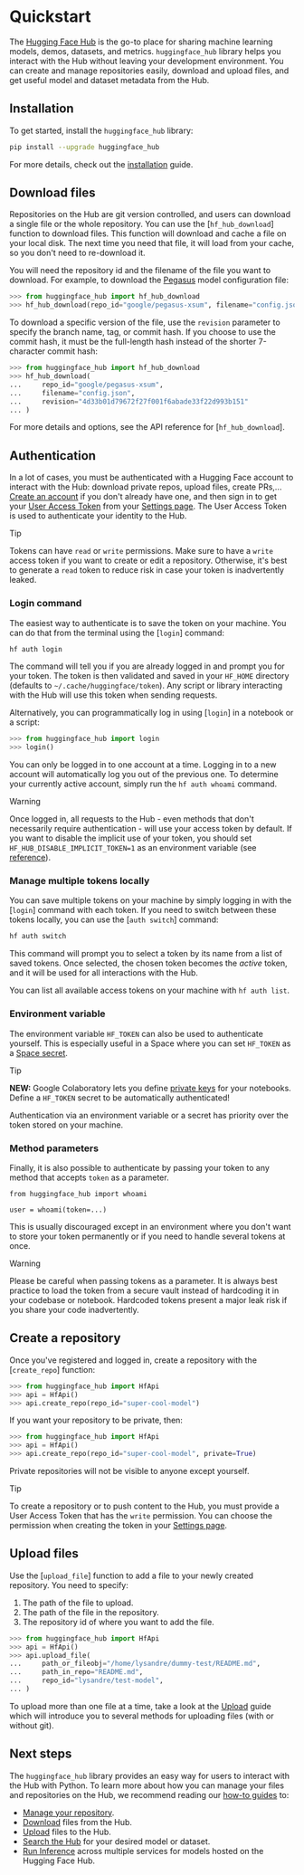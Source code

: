 <!--⚠️ Note that this file is in Markdown but contains specific syntax for our doc-builder (similar to MDX) that may not be
rendered properly in your Markdown viewer.
-->

# Quickstart

The [Hugging Face Hub](https://huggingface.co/) is the go-to place for sharing machine learning
models, demos, datasets, and metrics. `huggingface_hub` library helps you interact with
the Hub without leaving your development environment. You can create and manage
repositories easily, download and upload files, and get useful model and dataset
metadata from the Hub.

## Installation

To get started, install the `huggingface_hub` library:

```bash
pip install --upgrade huggingface_hub
```

For more details, check out the [installation](installation) guide.

## Download files

Repositories on the Hub are git version controlled, and users can download a single file
or the whole repository. You can use the [`hf_hub_download`] function to download files.
This function will download and cache a file on your local disk. The next time you need
that file, it will load from your cache, so you don't need to re-download it.

You will need the repository id and the filename of the file you want to download. For
example, to download the [Pegasus](https://huggingface.co/google/pegasus-xsum) model
configuration file:

```py
>>> from huggingface_hub import hf_hub_download
>>> hf_hub_download(repo_id="google/pegasus-xsum", filename="config.json")
```

To download a specific version of the file, use the `revision` parameter to specify the
branch name, tag, or commit hash. If you choose to use the commit hash, it must be the
full-length hash instead of the shorter 7-character commit hash:

```py
>>> from huggingface_hub import hf_hub_download
>>> hf_hub_download(
...     repo_id="google/pegasus-xsum",
...     filename="config.json",
...     revision="4d33b01d79672f27f001f6abade33f22d993b151"
... )
```

For more details and options, see the API reference for [`hf_hub_download`].

<a id="login"></a> <!-- backward compatible anchor -->

## Authentication

In a lot of cases, you must be authenticated with a Hugging Face account to interact with
the Hub: download private repos, upload files, create PRs,...
[Create an account](https://huggingface.co/join) if you don't already have one, and then sign in
to get your [User Access Token](https://huggingface.co/docs/hub/security-tokens) from
your [Settings page](https://huggingface.co/settings/tokens). The User Access Token is
used to authenticate your identity to the Hub.

> [!TIP]
> Tokens can have `read` or `write` permissions. Make sure to have a `write` access token if you want to create or edit a repository. Otherwise, it's best to generate a `read` token to reduce risk in case your token is inadvertently leaked.

### Login command

The easiest way to authenticate is to save the token on your machine. You can do that from the terminal using the [`login`] command:

```bash
hf auth login
```

The command will tell you if you are already logged in and prompt you for your token. The token is then validated and saved in your `HF_HOME` directory (defaults to `~/.cache/huggingface/token`). Any script or library interacting with the Hub will use this token when sending requests.

Alternatively, you can programmatically log in using [`login`] in a notebook or a script:

```py
>>> from huggingface_hub import login
>>> login()
```

You can only be logged in to one account at a time. Logging in to a new account will automatically log you out of the previous one. To determine your currently active account, simply run the `hf auth whoami` command.

> [!WARNING]
> Once logged in, all requests to the Hub - even methods that don't necessarily require authentication - will use your access token by default. If you want to disable the implicit use of your token, you should set `HF_HUB_DISABLE_IMPLICIT_TOKEN=1` as an environment variable (see [reference](../package_reference/environment_variables#hfhubdisableimplicittoken)).

### Manage multiple tokens locally

You can save multiple tokens on your machine by simply logging in with the [`login`] command with each token. If you need to switch between these tokens locally, you can use the [`auth switch`] command:

```bash
hf auth switch
```

This command will prompt you to select a token by its name from a list of saved tokens. Once selected, the chosen token becomes the _active_ token, and it will be used for all interactions with the Hub.


You can list all available access tokens on your machine with `hf auth list`.

### Environment variable

The environment variable `HF_TOKEN` can also be used to authenticate yourself. This is especially useful in a Space where you can set `HF_TOKEN` as a [Space secret](https://huggingface.co/docs/hub/spaces-overview#managing-secrets).

> [!TIP]
> **NEW:** Google Colaboratory lets you define [private keys](https://twitter.com/GoogleColab/status/1719798406195867814) for your notebooks. Define a `HF_TOKEN` secret to be automatically authenticated!

Authentication via an environment variable or a secret has priority over the token stored on your machine.

### Method parameters

Finally, it is also possible to authenticate by passing your token to any method that accepts `token` as a parameter.

```
from huggingface_hub import whoami

user = whoami(token=...)
```

This is usually discouraged except in an environment where you don't want to store your token permanently or if you need to handle several tokens at once.

> [!WARNING]
> Please be careful when passing tokens as a parameter. It is always best practice to load the token from a secure vault instead of hardcoding it in your codebase or notebook. Hardcoded tokens present a major leak risk if you share your code inadvertently.

## Create a repository

Once you've registered and logged in, create a repository with the [`create_repo`]
function:

```py
>>> from huggingface_hub import HfApi
>>> api = HfApi()
>>> api.create_repo(repo_id="super-cool-model")
```

If you want your repository to be private, then:

```py
>>> from huggingface_hub import HfApi
>>> api = HfApi()
>>> api.create_repo(repo_id="super-cool-model", private=True)
```

Private repositories will not be visible to anyone except yourself.

> [!TIP]
> To create a repository or to push content to the Hub, you must provide a User Access
> Token that has the `write` permission. You can choose the permission when creating the
> token in your [Settings page](https://huggingface.co/settings/tokens).

## Upload files

Use the [`upload_file`] function to add a file to your newly created repository. You
need to specify:

1. The path of the file to upload.
2. The path of the file in the repository.
3. The repository id of where you want to add the file.

```py
>>> from huggingface_hub import HfApi
>>> api = HfApi()
>>> api.upload_file(
...     path_or_fileobj="/home/lysandre/dummy-test/README.md",
...     path_in_repo="README.md",
...     repo_id="lysandre/test-model",
... )
```

To upload more than one file at a time, take a look at the [Upload](./guides/upload) guide
which will introduce you to several methods for uploading files (with or without git).

## Next steps

The `huggingface_hub` library provides an easy way for users to interact with the Hub
with Python. To learn more about how you can manage your files and repositories on the
Hub, we recommend reading our [how-to guides](./guides/overview) to:

- [Manage your repository](./guides/repository).
- [Download](./guides/download) files from the Hub.
- [Upload](./guides/upload) files to the Hub.
- [Search the Hub](./guides/search) for your desired model or dataset.
- [Run Inference](./guides/inference) across multiple services for models hosted on the Hugging Face Hub.

